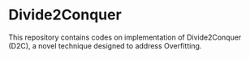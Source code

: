 # Divide2Conquer
This repository contains codes on implementation of Divide2Conquer (D2C), a novel technique designed to address Overfitting.
